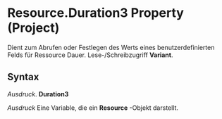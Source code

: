 
# Resource.Duration3 Property (Project)

Dient zum Abrufen oder Festlegen des Werts eines benutzerdefinierten Felds für Ressource Dauer. Lese-/Schreibzugriff  **Variant**.


## Syntax

 _Ausdruck_. **Duration3**

 _Ausdruck_ Eine Variable, die ein **Resource** -Objekt darstellt.


